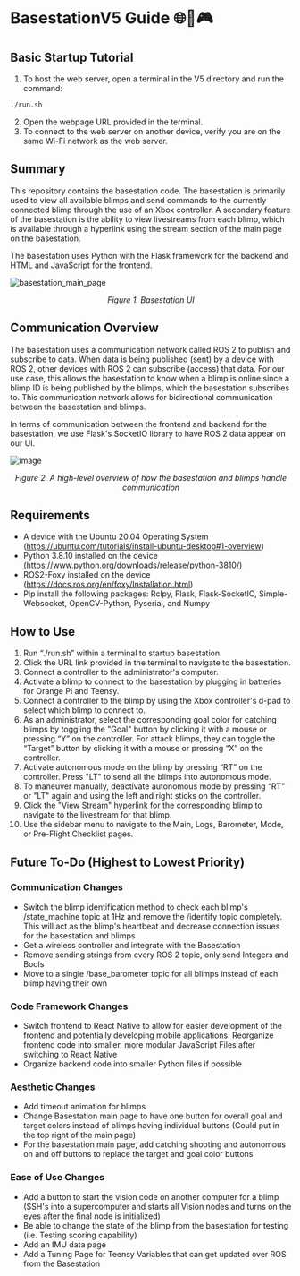 # BasestationV5 Guide 🌐📡🎮

## Basic Startup Tutorial
1. To host the web server, open a terminal in the V5 directory and run the command:
```bash
./run.sh
```
2. Open the webpage URL provided in the terminal.
3. To connect to the web server on another device, verify you are on the same Wi-Fi network as the web server.

## Summary
This repository contains the basestation code. The basestation is primarily used to view all available blimps and send commands to the currently connected blimp through the use of an Xbox controller. A secondary feature of the basestation is the ability to view livestreams from each blimp, which is available through a hyperlink using the stream section of the main page on the basestation.

The basestation uses Python with the Flask framework for the backend and HTML and JavaScript for the frontend. 
<p align="center">
  
![basestation_main_page](https://github.com/SWAMP-Blimps/Basestation/assets/56363833/1d5f02be-7292-46ce-9468-db5c454bfb45)
<p align="center">
<em>Figure 1. Basestation UI</em>
</p>
</p>

## Communication Overview
The basestation uses a communication network called ROS 2 to publish and subscribe to data. When data is being published (sent) by a device with ROS 2, other devices with ROS 2 can subscribe (access) that data. For our use case, this allows the basestation to know when a blimp is online since a blimp ID is being published by the blimps, which the basestation subscribes to. This communication network allows for bidirectional communication between the basestation and blimps.

In terms of communication between the frontend and backend for the basestation, we use Flask's SocketIO library to have ROS 2 data appear on our UI.
<p align="center">
  
![image](https://github.com/SWAMP-Blimps/Basestation/assets/56363833/8c45b3cc-ed2a-42b6-883f-abc7fef2104d)
<p align="center">
<em>Figure 2. A high-level overview of how the basestation and blimps handle communication</em>
</p>
</p>

## Requirements

- A device with the Ubuntu 20.04 Operating System (https://ubuntu.com/tutorials/install-ubuntu-desktop#1-overview)
- Python 3.8.10 installed on the device (https://www.python.org/downloads/release/python-3810/)
- ROS2-Foxy installed on the device (https://docs.ros.org/en/foxy/Installation.html)
- Pip install the following packages: Rclpy, Flask, Flask-SocketIO, Simple-Websocket, OpenCV-Python, Pyserial, and Numpy

## How to Use

1. Run “./run.sh” within a terminal to startup basestation.
2. Click the URL link provided in the terminal to navigate to the basestation.
3. Connect a controller to the administrator's computer. 
4. Activate a blimp to connect to the basestation by plugging in batteries for Orange Pi and Teensy. 
5. Connect a controller to the blimp by using the Xbox controller's d-pad to select which blimp to connect to. 
6. As an administrator, select the corresponding goal color for catching blimps by toggling the "Goal" button by clicking it with a mouse or pressing “Y” on the controller. For attack blimps, they can toggle the “Target” button by clicking it with a mouse or pressing “X” on the controller. 
7. Activate autonomous mode on the blimp by pressing “RT” on the controller. Press "LT" to send all the blimps into autonomous mode. 
8. To maneuver manually, deactivate autonomous mode by pressing “RT” or "LT" again and using the left and right sticks on the controller. 
9. Click the "View Stream" hyperlink for the corresponding blimp to navigate to the livestream for that blimp. 
10. Use the sidebar menu to navigate to the Main, Logs, Barometer, Mode, or Pre-Flight Checklist pages.

## Future To-Do (Highest to Lowest Priority)

### Communication Changes
- Switch the blimp identification method to check each blimp's /state_machine topic at 1Hz and remove the /identify topic completely. This will act as the blimp's heartbeat and decrease connection issues for the basestation and blimps
- Get a wireless controller and integrate with the Basestation
- Remove sending strings from every ROS 2 topic, only send Integers and Bools
- Move to a single /base_barometer topic for all blimps instead of each blimp having their own

### Code Framework Changes
- Switch frontend to React Native to allow for easier development of the frontend and potentially developing mobile applications. Reorganize frontend code into smaller, more modular JavaScript Files after switching to React Native
- Organize backend code into smaller Python files if possible

### Aesthetic Changes
- Add timeout animation for blimps
- Change Basestation main page to have one button for overall goal and target colors instead of blimps having individual buttons (Could put in the top right of the main page)
- For the basestation main page, add catching shooting and autonomous on and off buttons to replace the target and goal color buttons

### Ease of Use Changes
- Add a button to start the vision code on another computer for a blimp (SSH's into a supercomputer and starts all Vision nodes and turns on the eyes after the final node is initialized)
- Be able to change the state of the blimp from the basestation for testing (i.e. Testing scoring capability)
- Add an IMU data page
- Add a Tuning Page for Teensy Variables that can get updated over ROS from the Basestation
